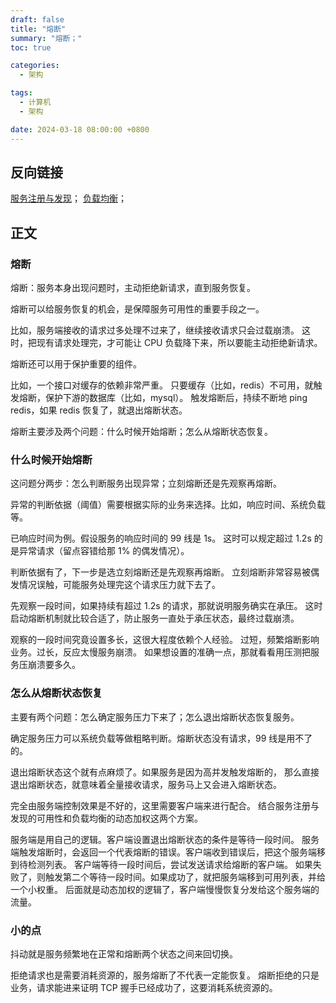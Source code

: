 ```yaml
---
draft: false
title: "熔断"
summary: "熔断；"
toc: true

categories:
  - 架构

tags:
  - 计算机
  - 架构

date: 2024-03-18 08:00:00 +0800
---
```


## 反向链接

[服务注册与发现](/计算机/架构/服务注册与发现)；
[负载均衡](/计算机/架构/负载均衡)；

## 正文

### 熔断

熔断：服务本身出现问题时，主动拒绝新请求，直到服务恢复。

熔断可以给服务恢复的机会，是保障服务可用性的重要手段之一。

比如，服务端接收的请求过多处理不过来了，继续接收请求只会过载崩溃。
这时，把现有请求处理完，才可能让 CPU 负载降下来，所以要能主动拒绝新请求。

熔断还可以用于保护重要的组件。

比如，一个接口对缓存的依赖非常严重。
只要缓存（比如，redis）不可用，就触发熔断，保护下游的数据库（比如，mysql）。
触发熔断后，持续不断地 ping redis，如果 redis 恢复了，就退出熔断状态。

熔断主要涉及两个问题：什么时候开始熔断；怎么从熔断状态恢复。

### 什么时候开始熔断

这问题分两步：怎么判断服务出现异常；立刻熔断还是先观察再熔断。

异常的判断依据（阈值）需要根据实际的业务来选择。比如，响应时间、系统负载等。

已响应时间为例。假设服务的响应时间的 99 线是 1s。
这时可以规定超过 1.2s 的是异常请求（留点容错给那 1% 的偶发情况）。

判断依据有了，下一步是选立刻熔断还是先观察再熔断。
立刻熔断非常容易被偶发情况误触，可能服务处理完这个请求压力就下去了。

先观察一段时间，如果持续有超过 1.2s 的请求，那就说明服务确实在承压。
这时启动熔断机制就比较合适了，防止服务一直处于承压状态，最终过载崩溃。

观察的一段时间究竟设置多长，这很大程度依赖个人经验。
过短，频繁熔断影响业务。过长，反应太慢服务崩溃。
如果想设置的准确一点，那就看看用压测把服务压崩溃要多久。

### 怎么从熔断状态恢复

主要有两个问题：怎么确定服务压力下来了；怎么退出熔断状态恢复服务。

确定服务压力可以系统负载等做粗略判断。熔断状态没有请求，99 线是用不了的。

退出熔断状态这个就有点麻烦了。如果服务是因为高并发触发熔断的，
那么直接退出熔断状态，就意味着全量接收请求，服务马上又会进入熔断状态。

完全由服务端控制效果是不好的，这里需要客户端来进行配合。
结合服务注册与发现的可用性和负载均衡的动态加权这两个方案。

服务端是用自己的逻辑。客户端设置退出熔断状态的条件是等待一段时间。
服务端触发熔断时，会返回一个代表熔断的错误。客户端收到错误后，把这个服务端移到待检测列表。
客户端等待一段时间后，尝试发送请求给熔断的客户端。
如果失败了，则触发第二个等待一段时间。如果成功了，就把服务端移到可用列表，并给一个小权重。
后面就是动态加权的逻辑了，客户端慢慢恢复分发给这个服务端的流量。

### 小的点

抖动就是服务频繁地在正常和熔断两个状态之间来回切换。

拒绝请求也是需要消耗资源的，服务熔断了不代表一定能恢复。
熔断拒绝的只是业务，请求能进来证明 TCP 握手已经成功了，这要消耗系统资源的。
